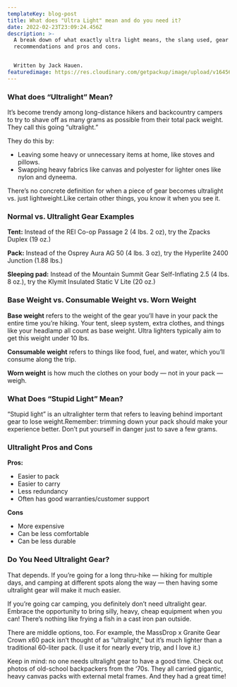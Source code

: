 ```yaml
---
templateKey: blog-post
title: What does "Ultra Light" mean and do you need it?
date: 2022-02-23T23:09:24.456Z
description: >-
  A break down of what exactly ultra light means, the slang used, gear
  recommendations and pros and cons. 


  Written by Jack Hauen.
featuredimage: https://res.cloudinary.com/getpackup/image/upload/v1645658671/044A9683_tamggv.jpg
---
```

### **What does “Ultralight” Mean?**

It’s become trendy among long-distance hikers and backcountry campers to try to shave off as many grams as possible from their total pack weight. They call this going “ultralight.”

They do this by:

* Leaving some heavy or unnecessary items at home, like stoves and pillows.
* Swapping heavy fabrics like canvas and polyester for lighter ones like nylon and dyneema. 

There’s no concrete definition for when a piece of gear becomes ultralight vs. just lightweight.Like certain other things, you know it when you see it.

### **Normal vs. Ultralight Gear Examples**

**Tent:** Instead of the REI Co-op Passage 2 (4 lbs. 2 oz), try the Zpacks Duplex (19 oz.)

**Pack:** Instead of the Osprey Aura AG 50 (4 lbs. 3 oz), try the Hyperlite 2400 Junction (1.88 lbs.)

**Sleeping pad:** Instead of the Mountain Summit Gear Self-Inflating 2.5 (4 lbs. 8 oz.), try the Klymit Insulated Static V Lite (20 oz.)

### **Base Weight vs. Consumable Weight vs. Worn Weight**

**Base weight** refers to the weight of the gear you’ll have in your pack the entire time you’re hiking. Your tent, sleep system, extra clothes, and things like your headlamp all count as base weight. Ultra lighters typically aim to get this weight under 10 lbs.

**Consumable weight** refers to things like food, fuel, and water, which you’ll consume along the trip.

**Worn weight** is how much the clothes on your body — not in your pack — weigh.

### **What Does “Stupid Light” Mean?**

“Stupid light” is an ultralighter term that refers to leaving behind important gear to lose weight.Remember: trimming down your pack should make your experience better. Don’t put yourself in danger just to save a few grams.

### Ultralight Pros and Cons

**Pros:**

* Easier to pack
* Easier to carry
* Less redundancy
* Often has good warranties/customer support

**Cons**

* More expensive
* Can be less comfortable
* Can be less durable

### Do You Need Ultralight Gear?

That depends. If you’re going for a long thru-hike — hiking for multiple days, and camping at different spots along the way — then having some ultralight gear will make it much easier. 

If you’re going car camping, you definitely don’t need ultralight gear. Embrace the opportunity to bring silly, heavy, cheap equipment when you can! There’s nothing like frying a fish in a cast iron pan outside.

There are middle options, too. For example, the MassDrop x Granite Gear Crown x60 pack isn’t thought of as “ultralight,” but it’s much lighter than a traditional 60-liter pack. (I use it for nearly every trip, and I love it.)

Keep in mind: no one needs ultralight gear to have a good time. Check out photos of old-school backpackers from the ‘70s. They all carried gigantic, heavy canvas packs with external metal frames. And they had a great time!